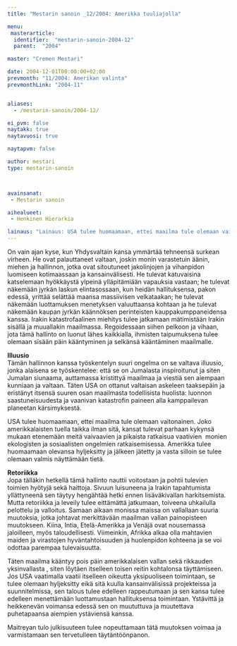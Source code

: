 ```yaml
---
title: "Mestarin sanoin _12/2004: Amerikka tuuliajolla"

menu:
 masterarticle:
  identifier:  "mestarin-sanoin-2004-12"
  parent:  "2004"

master: "Cremen Mestari"

date: 2004-12-01T00:00:00+02:00
prevmonth: "11/2004: Amerikan valinta"
prevmonthLink: "2004-11"


aliases:
  - /mestarin-sanoin/2004-12/

ei_pvm: false
naytakk: true
naytavuosi: true

naytapvm: false

author: mestari
type: mestarin-sanoin



avainsanat:
 - Mestarin sanoin

aihealueet:
 - Henkinen Hierarkia

lainaus: "Lainaus: USA tulee huomaamaan, ettei maailma tule olemaan vaitonainen. Joko amerikkalaisten tuella taikka ilman sitä, kansat tulevat parhaan kykynsä mukaan etenemään meitä vaivaavien ja pikaista ratkaisua vaativien  monien ekologisten ja sosiaalisten ongelmien ratkaisemisessa. Amerikka tulee huomaamaan olevansa hyljeksitty ja jälkeen jätetty ja vasta silloin se tulee olemaan valmis näyttämään tietä."
---
```

<p>On vain ajan kyse, kun Yhdysvaltain kansa ymmärtää tehneensä surkean virheen. He ovat palauttaneet valtaan, joskin monin varastetuin äänin, miehen ja hallinnon, jotka ovat sitoutuneet jakolinjojen ja vihanpidon luomiseen kotimaassaan ja kansainvälisesti. He tulevat katuvaisina katselemaan hyökkäystä ylpeinä ylläpitämiään vapauksia vastaan; he tulevat näkemään jyrkän laskun elintasossaan, kun heidän hallituksensa, pakon edessä, yrittää selättää maansa massiivisen velkataakan; he tulevat näkemään luottamuksen menetyksen valuuttaansa kohtaan ja he tulevat näkemään kaupan jyrkän käännöksen perinteisten kauppakumppaneidensa kanssa. Irakin katastrofaalinen miehitys tulee jatkamaan mätimistään Irakin sisällä ja muuallakin maailmassa. Regoidessaan siihen pelkoon ja vihaan, jota tämä hallinto on luonut lähes kaikkialla, ihmisten taipumuksena tulee olemaan sisään päin kääntyminen ja selkänsä kääntäminen maailmalle.</p>
<p><strong>Illuusio</strong><br>
Tämän hallinnon kanssa työskentelyn suuri ongelma on se valtava illuusio, jonka alaisena se työskentelee: että se on Jumalasta inspiroitunut ja siten Jumalan siunaama, auttamassa kristittyä maailmaa ja viestiä sen aiempaan kunniaan ja valtaan. Täten USA on ottanut valtaisan askeleen taaksepäin ja eristänyt itsensä suuren osan maailmasta todellisista huolista: luonnon saastuneisuudesta ja vaanivan katastrofin paineen alla kamppailevan planeetan kärsimyksestä.</p>
<p>USA tulee huomaamaan, ettei maailma tule olemaan vaitonainen. Joko amerikkalaisten tuella taikka ilman sitä, kansat tulevat parhaan kykynsä mukaan etenemään meitä vaivaavien ja pikaista ratkaisua vaativien&nbsp; monien ekologisten ja sosiaalisten ongelmien ratkaisemisessa. Amerikka tulee huomaamaan olevansa hyljeksitty ja jälkeen jätetty ja vasta silloin se tulee olemaan valmis näyttämään tietä.</p>
<p><strong>Retoriikka</strong><br>
Jopa tälläkin hetkellä tämä hallinto nauttii voitostaan ja pohtii tulevien toimien hyötyjä sekä haittoja. Sivuun luisuneena ja Irakin tapahtumista yllättyneenä sen täytyy hengähtää hetki ennen lisäväkivallan harkitsemista. Mutta retoriikka ja leveily tulee eittämättä jatkumaan, toiveena uhkailulla pelottelu ja valloitus. Samaan aikaan monissa maissa on vallallaan suuria muutoksia, jotka johtavat merkittävään maailman vallan painopisteen muutokseen. Kiina, Intia, Etelä-Amerikka ja Venäjä ovat nousemassa jaloilleen, myös taloudellisesti. Viimeinkin, Afrikka alkaa olla mahtavien maiden ja virastojen hyväntahtoisuuden ja huolenpidon kohteena ja se voi odottaa parempaa tulevaisuutta.</p>
<p>Täten maailma kääntyy pois päin amerikkalaisen vallan sekä rikkauden yksinvallasta , siten löytäen itselleen toisen reitin kohtalonsa täyttämiseen. Jos USA vaatimalla vaatii itselleen oikeutta yksipuoliseen toimintaan, se tulee olemaan hyljeksitty eikä sitä kuulla kansainvälisissä projekteissa ja suunnitelmissa, sen talous tulee edelleen rappeutumaan ja sen kansa tulee edelleen menettämään luottamustaan hallituksensa toimintaan. Ystävittä ja heikkenevän voimansa edessä sen on muututtuva ja muutettava puhetapaansa aiempien ystäviensä kanssa.</p>
<p>Maitreyan tulo julkisuuteen tulee nopeuttamaan tätä muutoksen voimaa ja varmistamaan sen tervetulleen täytäntöönpanon.<br>
</p>